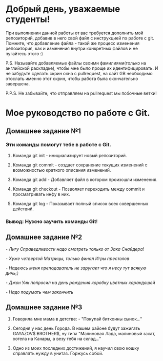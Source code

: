 # Добрый день, уважаемые студенты! 
  При выполнении данной работы от вас требуется дополнить мой репозиторий, добавив в него свой файл с инструкцией по работе с git. Помните, что добавление файла - такой же процесс изменения репозитория, как и изменения внутри конкретных файлов и не пугайтесь этого :)

  P.S. Называйте добавляемые файлы своими фамилиями(только на английской раскладке), чтобы мне было проще их идентифицировать. И не забудьте сделать скрин окна с pullrequest, на сайт GB необходимо отослать именно этот скрин, чтобы работа была окончательно завершена.

  P.P.S. Не забывайте, что отправляем на pullrequest мы побочные ветки!

  # Мое руководство по работе с Git.

## Домашнее задание №1

### Эти команды помогут тебе в работе с Git.

1. Команда git init - инициализирует новый репозиторий.

2. Команда git commit - создает сохранение текущих изменений с возможностью краткого описания изменений.

3. Команда git add - Добавляет файл в котором произошли изменения.

4. Команда git checkout - Позволяет переходить между commit и просматривать инфу в них.

5. Команда git log - Показывает полный список всех совершенных действий.

### Вывод: Нужно заучить команды Git!

## Домашнее задание №2

*- Лигу Справедливости надо смотреть только от Зака Снайдера!*


*- Хуже четвертой Матрицы, только финал Игры престолов*


*- Надеюсь меня преподаватель не заругает что я несу тут всякую дичь;)*

*- Джон Уик попросил на день рождения коробку цветных карандашей*

*- Надо подумать чем закончить*

## Домашнее задание №3

1. Говорила мне мама в детстве: - "Покупай биткоины сынок..."

2. Сегодня у нас день Города. В нашем районе будут зажигать GAYAZOV$ BROTHER$, ну типа "Малиновая Лада, малиновый закат, хотела на Канары, а везу тебя на склад..."

3. Одно из моих последних достижений, я научил свою кошку справлять нужду в унитаз. Горжусь собой.